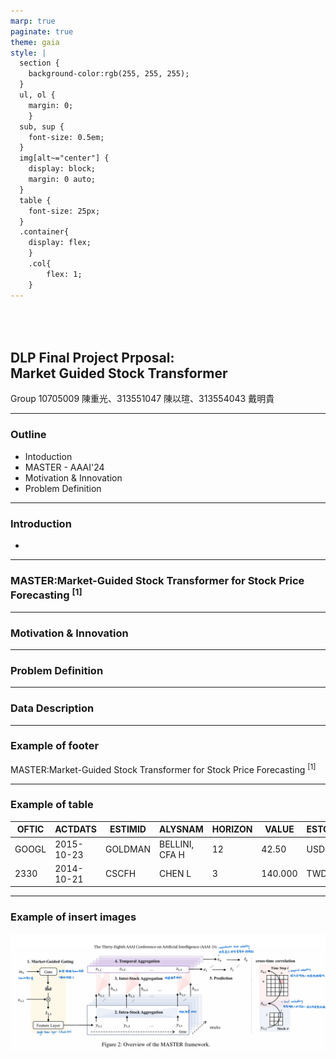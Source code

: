 ```yaml
---
marp: true
paginate: true
theme: gaia
style: |
  section {
    background-color:rgb(255, 255, 255);
  }
  ul, ol {
    margin: 0; 
    }
  sub, sup {
    font-size: 0.5em;
  }
  img[alt~="center"] {
    display: block;
    margin: 0 auto;
  }
  table {
    font-size: 25px;
  }
  .container{
    display: flex;
    }
    .col{
        flex: 1;
    }
---
```

<!-- _paginate: tfalse -->

## <br><br>DLP Final Project Prposal:<br>Market Guided Stock Transformer<br>
Group
10705009 陳重光、313551047 陳以瑄、313554043 戴明貴 


---
### Outline

* Intoduction
* MASTER - AAAI'24
* Motivation & Innovation
* Problem Definition

---
### Introduction
* 

---
### MASTER:Market-Guided Stock Transformer for Stock Price Forecasting <sup>[1]</sup>

<!-- _footer: '[1] <a href="https://ojs.aaai.org/index.php/AAAI/article/view/27767">MASTER:Market-Guided Stock Transformer for Stock Price Forecasting</a>' -->
---
### Motivation & Innovation

---
### Problem Definition

---
### Data Description

---
### Example of footer
MASTER:Market-Guided Stock Transformer for Stock Price Forecasting <sup>[1]</sup>

<!-- _footer: '[1] <a href="https://ojs.aaai.org/index.php/AAAI/article/view/27767">MASTER:Market-Guided Stock Transformer for Stock Price Forecasting</a>' -->

---
### Example of table
|OFTIC|ACTDATS|ESTIMID|ALYSNAM|HORIZON|VALUE|ESTCUR|
|--|--|--|--|--|--|--|
|GOOGL|2015-10-23|GOLDMAN|BELLINI, CFA H|12|42.50|USD|
|2330|2014-10-21|CSCFH|CHEN L| 3|140.000|TWD|

---
### Example of insert images
![height:400px center](./Images/1.png)
